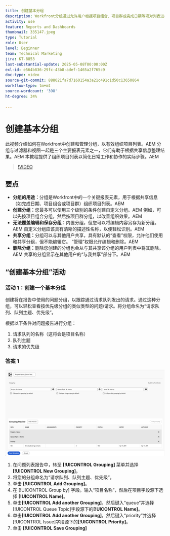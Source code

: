 ```yaml
---
title: 创建基本分组
description: Workfront分组通过允许用户根据项目组合、项目群或完成日期等项对列表进行分类（带有可自定义的共享和管理选项以实现高效协作），从而改善项目组织情况。
activity: use
feature: Reports and Dashboards
thumbnail: 335147.jpeg
type: Tutorial
role: User
level: Beginner
team: Technical Marketing
jira: KT-8853
last-substantial-update: 2025-05-08T00:00:00Z
exl-id: e564b836-29fc-43b8-adef-1465a2f765c9
doc-type: video
source-git-commit: 888021fa7d7160154a3a21c491c1d50c13650864
workflow-type: tm+mt
source-wordcount: '398'
ht-degree: 34%

---
```


# 创建基本分组

此视频介绍如何在Workfront中创建和管理分组，以有效组织项目列表。&#x200B;AEM 分组与过滤器和视图一起是三个主要报表元素之一，它们有助于根据共享信息整理结果。&#x200B;AEM
本教程提供了组织项目列表以简化日常工作和协作的实际步骤。&#x200B;AEM

>[!VIDEO](https://video.tv.adobe.com/v/3449825/?quality=12&learn=on&captions=chi_hans)

## 要点

* **分组的用途：**&#x200B;分组是Workfront中的一个关键报表元素，用于根据共享信息（如完成日期、项目组合或项目群）组织项目列表。&#x200B;AEM
* **创建分组：**&#x200B;您最多可以使用三个级别的条件创建自定义分组。&#x200B;AEM 例如，可以先按项目组合分组，然后按项目群分组，以改善组织效果。&#x200B;AEM
* **无法覆盖编辑和保存分组：**&#x200B;内置分组，但您可以将编辑内容另存为新分组。&#x200B;AEM 自定义分组应该具有清晰的描述性名称，以便轻松识别。&#x200B;AEM
* **共享分组：**&#x200B;分组可以与其他用户共享，具有默认的“查看”权限，允许他们使用和共享分组，但不能编辑它。 “&#x200B;管理”权限允许编辑和删除。&#x200B;AEM
* **删除分组：**&#x200B;删除您创建的分组也会从与其共享该分组的用户列表中将其删除。&#x200B;AEM 共享的分组显示在其他用户的“与我共享”部分下。&#x200B;AEM

## “创建基本分组”活动


### 活动 1：创建一个基本分组

创建将在报告中使用的问题分组，以跟踪通过请求队列发出的请求。通过这种分组，可以轻松查看按优先级分组的类似类型的问题/请求。将分组命名为“请求队列、队列主题、优先级”。

根据以下条件对问题报告进行分组：

1. 请求队列的名称（这将会是项目名称）
1. 队列主题
1. 请求的优先级

### 答案 1

![创建新分组的屏幕图像](assets/grouping-exercise.png)

1. 在问题列表报告中，转至 **[!UICONTROL Grouping]** 菜单并选择 **[!UICONTROL New Grouping]**。
1. 将您的分组命名为“请求队列、队列主题、优先级”。
1. 单击 **[!UICONTROL Add Grouping]**。
1. 在 [!UICONTROL Group by] 字段。输入“项目名称”，然后在项目字段源下选择 **[!UICONTROL Name]**。
1. 单击&#x200B;**[!UICONTROL Add another Grouping]**，然后键入“queue”并选择[!UICONTROL Queue Topic]字段源下的&#x200B;**[!UICONTROL Name]**。
1. 单击&#x200B;**[!UICONTROL Add another Grouping]**，然后键入“priority”并选择[!UICONTROL Issue]字段源下的&#x200B;**[!UICONTROL Priority]**。
1. 单击 **[!UICONTROL Save Grouping]**
